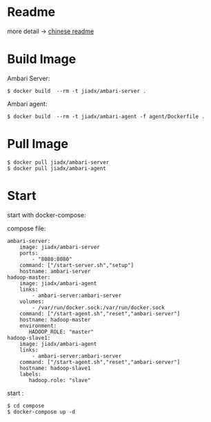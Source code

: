 # Readme


 more detail -> [chinese readme]

# Build Image

Ambari Server:

    $ docker build  --rm -t jiadx/ambari-server .
Ambari agent:

    $ docker build  --rm -t jiadx/ambari-agent -f agent/Dockerfile .

# Pull Image

    $ docker pull jiadx/ambari-server
    $ docker pull jiadx/ambari-agent

# Start
start with docker-compose:

compose file:

    ambari-server:
        image: jiadx/ambari-server
        ports:
            - "8080:8080"
        command: ["/start-server.sh","setup"]
        hostname: ambari-server
    hadoop-master:
        image: jiadx/ambari-agent
        links:
            - ambari-server:ambari-server
        volumes:
            - /var/run/docker.sock:/var/run/docker.sock
        command: ["/start-agent.sh","reset","ambari-server"]
        hostname: hadoop-master
        environment:
           HADOOP_ROLE: "master"
    hadoop-slave1:
        image: jiadx/ambari-agent
        links:
            - ambari-server:ambari-server
        command: ["/start-agent.sh","reset","ambari-server"]
        hostname: hadoop-slave1
        labels:
           hadoop.role: "slave"

start :

    $ cd compose
    $ docker-compose up -d


 [chinese readme]: /readme_cn.md